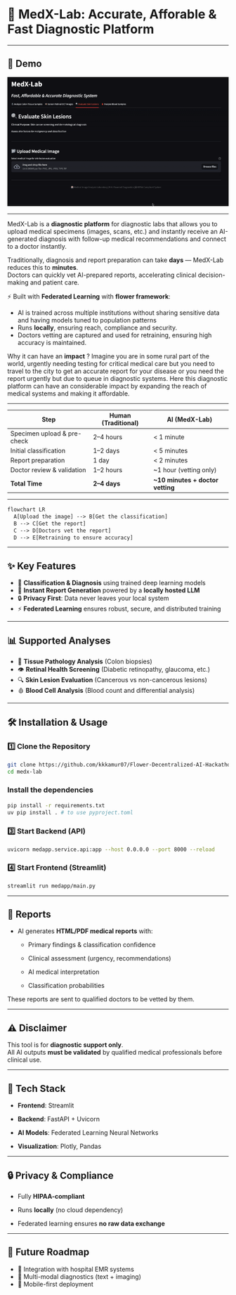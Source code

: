 # 🏥 MedX-Lab: Accurate, Afforable & Fast Diagnostic Platform

---
## 🎥 Demo  
![Live Demo](demoyo.gif)  

---
MedX-Lab is a **diagnostic platform** for diagnostic labs that allows you to upload medical specimens (images, scans, etc.) and instantly receive an AI-generated diagnosis with follow-up medical recommendations and connect to a doctor instantly.  

Traditionally, diagnosis and report preparation can take **days** — MedX-Lab reduces this to **minutes**.  
Doctors can quickly vet AI-prepared reports, accelerating clinical decision-making and patient care.  

⚡ Built with **Federated Learning** with **flower framework**:    
- AI is trained across multiple institutions without sharing sensitive data and having models tuned to population patterns
- Runs **locally**, ensuring reach, compliance and security.
- Doctors vetting are captured and used for retraining, ensuring high accuracy is maintained. 

Why it can have an **impact** ? 
Imagine you are in some rural part of the world, urgently needing testing for critical medical care but you need to travel to the city to get an accurate report for your disease or you need the report urgently but due to queue in diagnostic systems. Here this diagnostic platform can have an considerable impact by expanding the reach of medical systems and making it affordable. 

---

| Step                         | Human (Traditional) | AI (MedX-Lab) |
|------------------------------|----------------------|---------------|
| Specimen upload & pre-check    | 2–4 hours           | < 1 minute    |
| Initial classification       | 1–2 days            | < 5 minutes   |
| Report preparation           | 1 day               | < 2 minutes   |
| Doctor review & validation   | 1–2 hours           | ~1 hour (vetting only) |
| **Total Time**               | **2–4 days**        | **~10 minutes + doctor vetting** |

---

```mermaid
flowchart LR 
  A[Upload the image] --> B[Get the classification]
  B --> C[Get the report]
  C --> D[Doctors vet the report] 
  D --> E[Retraining to ensure accuracy]
```

---
## ✨ Key Features
- 🤖 **Classification & Diagnosis** using trained deep learning models  
- 📝 **Instant Report Generation** powered by a **locally hosted LLM**  
- 🔒 **Privacy First**: Data never leaves your local system  
- ⚡ **Federated Learning** ensures robust, secure, and distributed training  

---

## 📊 Supported Analyses
- 🔬 **Tissue Pathology Analysis** (Colon biopsies)  
- 👁️ **Retinal Health Screening** (Diabetic retinopathy, glaucoma, etc.)  
- 🔍 **Skin Lesion Evaluation** (Cancerous vs non-cancerous lesions)  
- 🩸 **Blood Cell Analysis** (Blood count and differential analysis)  

---

## 🛠️ Installation & Usage
### 1️⃣ Clone the Repository
```bash
git clone https://github.com/kkkamur07/Flower-Decentralized-AI-Hackathon
cd medx-lab
```

### Install the dependencies
```bash
pip install -r requirements.txt
uv pip install . # to use pyproject.toml
```

### 3️⃣ Start Backend (API)

```bash
uvicorn medapp.service.api:app --host 0.0.0.0 --port 8000 --reload
```

### 4️⃣ Start Frontend (Streamlit)

```bash
streamlit run medapp/main.py
```

---

## 📄 Reports

- AI generates **HTML/PDF medical reports** with:
    
    - Primary findings & classification confidence

    - Clinical assessment (urgency, recommendations)
        
    - AI medical interpretation
        
    - Classification probabilities
        
These reports are sent to qualified doctors to be vetted by them. 

---

## ⚠️ Disclaimer

This tool is for **diagnostic support only**.  
All AI outputs **must be validated** by qualified medical professionals before clinical use.

---

## 📌 Tech Stack

- **Frontend**: Streamlit
    
- **Backend**: FastAPI + Uvicorn
    
- **AI Models**: Federated Learning Neural Networks
    
- **Visualization**: Plotly, Pandas
    
---

## 🔒 Privacy & Compliance

- Fully **HIPAA-compliant**
    
- Runs **locally** (no cloud dependency)
    
- Federated learning ensures **no raw data exchange**
    

---

## 🚀 Future Roadmap

- 🔗 Integration with hospital EMR systems
- 🧪 Multi-modal diagnostics (text + imaging)  
- 📱 Mobile-first deployment